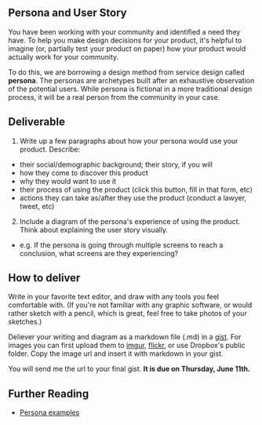 ## Persona and User Story

You have been working with your community and identified a need they have. To help you make design decisions for your product, it's helpful to imagine (or, partially test your product on paper) how your product would actually work for your community.

To do this, we are borrowing a design method from service design called **persona**. The personas are archetypes built after an exhaustive observation of the potential users. While persona is fictional in a more traditional design process, it will be a real person from the community in your case.

## Deliverable

1. Write up a few paragraphs about how your persona would use your product. Describe:
  - their social/demographic background; their story, if you will
  - how they come to discover this product
  - why they would want to use it
  - their process of using the product (click this button, fill in that form, etc)
  - actions they can take as/after they use the product (conduct a lawyer, tweet, etc)
2. Include a diagram of the persona's experience of using the product. Think about explaining the user story visually.
  - e.g. If the persona is going through multiple screens to reach a conclusion, what screens are they experiencing?

## How to deliver

Write in your favorite text editor, and draw with any tools you feel comfortable with. (If you're not familiar with any graphic software, or would rather sketch with a pencil, which is great, feel free to take photos of your sketches.)

Deliever your writing and diagram as a markdown file (.md) in a [gist](https://gist.github.com/). For images you can first upload them to [imgur](http://imgur.com/), [flickr](https://www.flickr.com/), or use Dropbox's public folder. Copy the image url and insert it with markdown in your gist.

You will send me the url to your final gist. **It is due on Thursday, June 11th.**

## Further Reading

- [Persona examples](http://www.servicedesigntools.org/tools/40)
